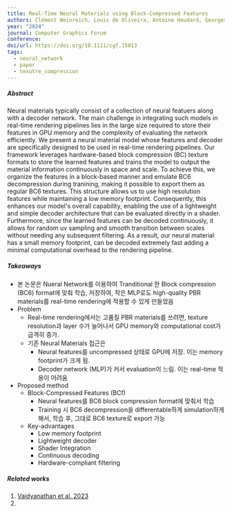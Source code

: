 ```yaml
---
title: Real-Time Neural Materials using Block-Compressed Features
authors: Clément Weinreich, Louis de Oliveira, Antoine Houdard, Georges Nader
year: "2024"
journal: Computer Graphics Forum
conference:
doi/url: https://doi.org/10.1111/cgf.15013
tags:
  - neural_network
  - paper
  - texutre_compression
---
```

##### Abstract 
Neural materials typically consist of a collection of neural featuers along with a decoder network. The main challenge in integrating such models in real-time rendering pipelines lies in the large size required to store their features in GPU memory and the complexity of evaluating the network efficiently. We present a neural material model whose features and decoder are specifically designed to be used in real-time rendering pipelines. Our framework leverages hardware-based block compression (BC) texture formats to store the learned features and trains the model to output the material information continuously in space and scale. To achieve this, we organize the features in a block-based manner and emulate BC6 decompression during tranining, making it possible to export them as regular BC6 textures. This structure allows us to use high resolution features while maintaining a low memory footprint. Consequently, this enhances our model's overall capability, enabling the use of a lightweight and simple decoder architecture that can be evaluated directly in a shader. Furthermore, since the learned features can be decoded continuously, it allows for random uv sampling and smooth transition between scales without needing any subsequent filtering. As a result, our neural material has a small memory footprint, can be decoded extremely fast adding a minimal computational overhead to the rendering pipeline.

##### Takeaways  
- 본 논문은 Nueral Network를 이용하여 Tranditional 한 Block compression (BC6) format에 맞춰 학습, 저장하여, 작은 MLP로도 high-quality PBR materials를 real-time rendering에 적용할 수 있게 만들었음
- Problem
	- Real-time rendering에서는 고품질 PBR materials를 쓰려면, texture resolution과 layer 수가 늘어나서 GPU memory와 computational cost가 급격히 증가.
	- 기존 Neural Materials 접근은
		- Neural features를 uncompressed 상태로 GPU에 저장. 이는 memory footprint가 크게 됨.
		- Decoder network (MLP)가 커서 evaluation이 느림. 이는 real-time 적용이 어려움
- Proposed method 
	- Block-Compressed Features (BCf)
		- Neural features를 BC6 block compression format에 맞춰서 학습
		- Training 시 BC6 decompression을 differentable하게 simulation하게 해서, 학습 후, 그대로 BC6 texture로 export 가능
	- Key-advantages
		- Low memory footprint
		- Lightweight decoder 
		- Shader Integration
		- Continuous decoding 
		- Hardware-compliant filtering 

##### Related works
1. [Vaidyanathan et al. 2023](Vaidyanathan%20et%20al.%202023.md)
2. 